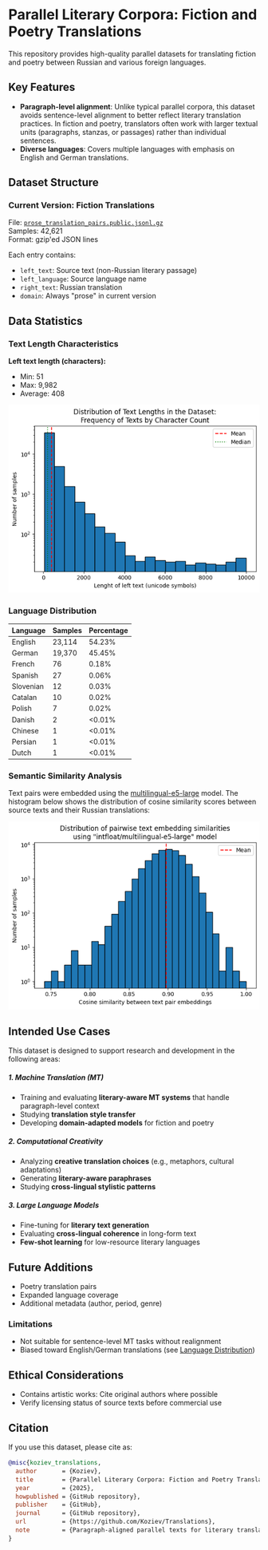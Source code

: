 # Parallel Literary Corpora: Fiction and Poetry Translations

This repository provides high-quality parallel datasets for translating fiction and poetry between Russian and various foreign languages.

## Key Features

- **Paragraph-level alignment**: Unlike typical parallel corpora, this dataset avoids sentence-level alignment to better reflect literary translation practices. In fiction and poetry, translators often work with larger textual units (paragraphs, stanzas, or passages) rather than individual sentences.
- **Diverse languages**: Covers multiple languages with emphasis on English and German translations.

## Dataset Structure

### Current Version: Fiction Translations

File: [`prose_translation_pairs.public.jsonl.gz`](prose_translation_pairs.public.jsonl.gz)  
Samples: 42,621  
Format: gzip'ed JSON lines

Each entry contains:
- `left_text`: Source text (non-Russian literary passage)
- `left_language`: Source language name
- `right_text`: Russian translation
- `domain`: Always "prose" in current version

## Data Statistics

### Text Length Characteristics
**Left text length (characters):**
- Min: 51
- Max: 9,982
- Average: 408

![Distribution of left text lengths](left_lengths_histo.png)

### Language Distribution
| Language           | Samples  | Percentage |
|--------------------|----------|------------|
| English            | 23,114   | 54.23%     |
| German             | 19,370   | 45.45%     |
| French             | 76       | 0.18%      |
| Spanish            | 27       | 0.06%      |
| Slovenian          | 12       | 0.03%      |
| Catalan            | 10       | 0.02%      |
| Polish             | 7        | 0.02%      |
| Danish             | 2        | <0.01%     |
| Chinese            | 1        | <0.01%     |
| Persian            | 1        | <0.01%     |
| Dutch              | 1        | <0.01%     |

### Semantic Similarity Analysis
Text pairs were embedded using the [multilingual-e5-large](https://huggingface.co/intfloat/multilingual-e5-large) model. The histogram below shows the distribution of cosine similarity scores between source texts and their Russian translations:

![Cosine similarity distribution of text pairs](cosine_similarity_histo.png)

## Intended Use Cases

This dataset is designed to support research and development in the following areas:

##### 1. Machine Translation (MT)
- Training and evaluating **literary-aware MT systems** that handle paragraph-level context
- Studying **translation style transfer**
- Developing **domain-adapted models** for fiction and poetry

##### 2. Computational Creativity
- Analyzing **creative translation choices** (e.g., metaphors, cultural adaptations)
- Generating **literary-aware paraphrases**  
- Studying **cross-lingual stylistic patterns**

##### 3. Large Language Models
- Fine-tuning for **literary text generation**
- Evaluating **cross-lingual coherence** in long-form text
- **Few-shot learning** for low-resource literary languages

## Future Additions
- Poetry translation pairs
- Expanded language coverage
- Additional metadata (author, period, genre)


### **Limitations**
- Not suitable for sentence-level MT tasks without realignment
- Biased toward English/German translations (see [Language Distribution](#data-statistics))
## Ethical Considerations  
- Contains artistic works: Cite original authors where possible  
- Verify licensing status of source texts before commercial use

## Citation
If you use this dataset, please cite as:
```bibtex
@misc{koziev_translations,
  author       = {Koziev},
  title        = {Parallel Literary Corpora: Fiction and Poetry Translations},
  year         = {2025},
  howpublished = {GitHub repository},
  publisher    = {GitHub},
  journal      = {GitHub repository},
  url          = {https://github.com/Koziev/Translations},
  note         = {Paragraph-aligned parallel texts for literary translation between Russian and multiple languages}
}
```

